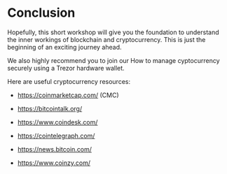 # Conclusion

Hopefully, this short workshop will give you the foundation to understand the inner workings of blockchain and cryptocurrency. This is just the beginning of an exciting journey ahead.

We also highly recommend you to join our How to manage cyptocurrency securely using a Trezor hardware wallet.

Here are useful cryptocurrency resources:

* https://coinmarketcap.com/ (CMC)

* https://bitcointalk.org/

* https://www.coindesk.com/

* https://cointelegraph.com/

* https://news.bitcoin.com/

* https://www.coinzy.com/ 